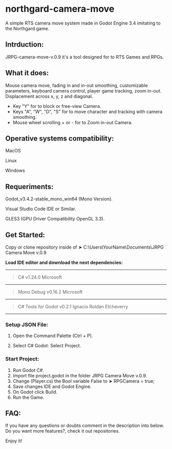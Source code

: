 # northgard-camera-move

A simple RTS camera move system made in Godot Engine 3.4 imitating to the Northgard game.

<h2>Intrduction:</h2>

JRPG-camera-move-v.0.9 it's a tool designed for to RTS Games and RPGs.

<h2>What it does:</h2>

 Mouse camera move, fading in and in-out smoothing, customizable parameters, keyboard camera control, player game tracking, zoom in-out.
 Displacement across x, y, z and diagonal. 
 - Key "Y" for to block or free-view Camera.
 - Keys "A", "W", "D", "S" for to move character and tracking with camera smoothing.
 - Mouse wheel scrolling + or - for to Zoom in-out Camera.
 
 <h2>Operative systems compatibility:</h2>

MacOS

Linux

Windows

<h2>Requeriments:</h2>

Godot_v3.4.2-stable_mono_win64 (Mono Version).

Visual Studio Code IDE or Similar.

GLES3 (GPU Driver Compatibility OpenGL 3.3).

<h2>Get Started:</h2>

Copy or clone repository inside of ➤ C:\Users\YourName\Documents\JRPG Camera Move v.0.9


<b>Load IDE editor and download the next dependencies:</b>

------------------------------------------
> C# v1.24.0 Microsoft
------------------------------------------
> Mono Debug v0.16.2 Microsoft
------------------------------------------
> C# Tools for Godot v0.2.1 Ignacio Roldán Etcheverry
------------------------------------------


<h3>Setup JSON File:</h3>

1. Open the Command Palette (Ctrl + P).

2. Select C# Godot: Select Project.


<h3>Start Project:</h2>

1. Run Godot C#.
2. Import file project.godot in the folder JRPG Camera Move v.0.9.
3. Change (Player.cs) the Bool variable False to ➤ RPGCamera = true;
4. Save changes IDE and Godot Engine.
5. On Godot click Build.
6. Run the Game.

<h2>FAQ:</h2>

If you have any questions or doubts comment in the description into below. Do you want more features?, check it out repositories.

Enjoy it!


